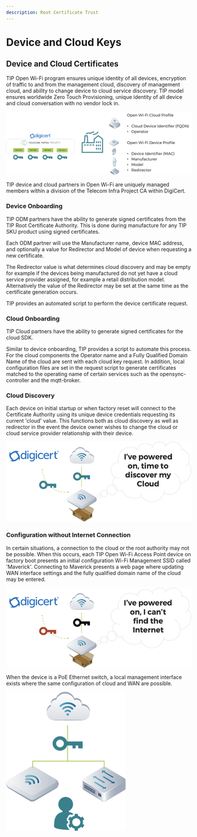```yaml
---
description: Root Certificate Trust
---
```


# Device and Cloud Keys

## Device and Cloud Certificates 

TIP Open Wi-Fi program ensures unique identity of all devices, encryption of traffic to and from the management cloud, discovery of management cloud, and ability to change device to cloud service discovery. TIP model ensures worldwide Zero Touch Provisioning, unique identity of all device and cloud conversation with no vendor lock in.

![TIP CA Cloud &amp; ODM Partners](../.gitbook/assets/image%20%283%29.png)

TIP device and cloud partners in Open Wi-Fi are uniquely managed members within a division of the Telecom Infra Project CA within DigiCert. 

### Device Onboarding

TIP ODM partners have the ability to generate signed certificates from the TIP Root Certificate Authority. This is done during manufacture for any TIP SKU product using signed certificates. 

Each ODM partner will use the Manufacturer name, device MAC address, and optionally a value for Redirector and Model of device when requesting a new certificate. 

The Redirector value is what determines cloud discovery and may be empty for example if the devices being manufactured do not yet have a cloud service provider assigned, for example a retail distribution model. Alternatively the value of the Redirector may be set at the same time as the certificate generation occurs. 

TIP provides an automated script to perform the device certificate request. 

### Cloud Onboarding

TIP Cloud partners have the ability to generate signed certificates for the cloud SDK. 

Similar to device onboarding, TIP provides a script to automate this process. For the cloud components the Operator name and a Fully Qualified Domain Name of the cloud are sent with each cloud key request. In addition, local configuration files are set in the request script to generate certificates matched to the operating name of certain services such as the opensync-controller and the mqtt-broker. 

### Cloud Discovery

Each device on initial startup or when factory reset will connect to the Certificate Authority using its unique device credentials requesting its current 'cloud' value. This functions both as cloud discovery as well as redirector in the event the device owner wishes to change the cloud or cloud service provider relationship with their device.

![TIP Device Cloud Discovery](../.gitbook/assets/image%20%282%29.png)

### Configuration without Internet Connection

In certain situations, a connection to the cloud or the root authority may not be possible. When this occurs, each TIP Open Wi-Fi Access Point device on factory boot presents an initial configuration Wi-Fi Management SSID called 'Maverick'. Connecting to Maverick presents a web page where updating WAN interface settings and the fully qualified domain name of the cloud may be entered.  

![Cloud and WAN Setup without Internet Access](../.gitbook/assets/image%20%281%29.png)

When the device is a PoE Ethernet switch, a local management interface exists where the same configuration of cloud and WAN are possible. 

![Local Configuration either via Wi-Fi Web GUI or LAN CLI ](../.gitbook/assets/image%20%284%29.png)

 

